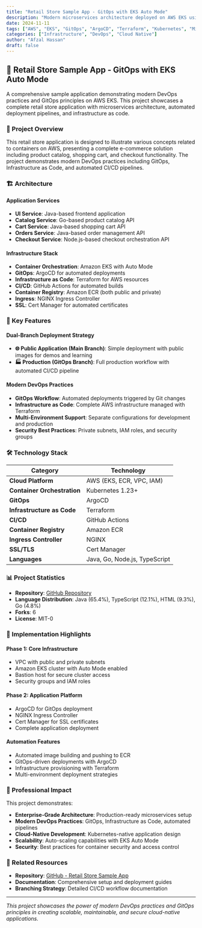 ```yaml
---
title: "Retail Store Sample App - GitOps with EKS Auto Mode"
description: "Modern microservices architecture deployed on AWS EKS using GitOps principles with ArgoCD, Terraform, and GitHub Actions"
date: 2024-11-11
tags: ["AWS", "EKS", "GitOps", "ArgoCD", "Terraform", "Kubernetes", "Microservices", "DevOps", "CI/CD"]
categories: ["Infrastructure", "DevOps", "Cloud Native"]
author: "Afzal Hassan"
draft: false
---
```


## 🏪 Retail Store Sample App - GitOps with EKS Auto Mode

A comprehensive sample application demonstrating modern DevOps practices and GitOps principles on AWS EKS. This project showcases a complete retail store application with microservices architecture, automated deployment pipelines, and infrastructure as code.

### 🎯 Project Overview

This retail store application is designed to illustrate various concepts related to containers on AWS, presenting a complete e-commerce solution including product catalog, shopping cart, and checkout functionality. The project demonstrates modern DevOps practices including GitOps, Infrastructure as Code, and automated CI/CD pipelines.

### 🏗️ Architecture

#### **Application Services**
- **UI Service**: Java-based frontend application
- **Catalog Service**: Go-based product catalog API
- **Cart Service**: Java-based shopping cart API
- **Orders Service**: Java-based order management API
- **Checkout Service**: Node.js-based checkout orchestration API

#### **Infrastructure Stack**
- **Container Orchestration**: Amazon EKS with Auto Mode
- **GitOps**: ArgoCD for automated deployments
- **Infrastructure as Code**: Terraform for AWS resources
- **CI/CD**: GitHub Actions for automated builds
- **Container Registry**: Amazon ECR (both public and private)
- **Ingress**: NGINX Ingress Controller
- **SSL**: Cert Manager for automated certificates

### 🚀 Key Features

#### **Dual-Branch Deployment Strategy**
- **🌐 Public Application (Main Branch)**: Simple deployment with public images for demos and learning
- **🏭 Production (GitOps Branch)**: Full production workflow with automated CI/CD pipeline

#### **Modern DevOps Practices**
- **GitOps Workflow**: Automated deployments triggered by Git changes
- **Infrastructure as Code**: Complete AWS infrastructure managed with Terraform
- **Multi-Environment Support**: Separate configurations for development and production
- **Security Best Practices**: Private subnets, IAM roles, and security groups

### 🛠️ Technology Stack

| Category | Technology |
|----------|------------|
| **Cloud Platform** | AWS (EKS, ECR, VPC, IAM) |
| **Container Orchestration** | Kubernetes 1.23+ |
| **GitOps** | ArgoCD |
| **Infrastructure as Code** | Terraform |
| **CI/CD** | GitHub Actions |
| **Container Registry** | Amazon ECR |
| **Ingress Controller** | NGINX |
| **SSL/TLS** | Cert Manager |
| **Languages** | Java, Go, Node.js, TypeScript |

### 📊 Project Statistics

- **Repository**: [GitHub Repository](https://github.com/iemafzalhassan/retail-store-sample-app)
- **Language Distribution**: Java (65.4%), TypeScript (12.1%), HTML (9.3%), Go (4.8%)
- **Forks**: 6
- **License**: MIT-0

### 🔧 Implementation Highlights

#### **Phase 1: Core Infrastructure**
- VPC with public and private subnets
- Amazon EKS cluster with Auto Mode enabled
- Bastion host for secure cluster access
- Security groups and IAM roles

#### **Phase 2: Application Platform**
- ArgoCD for GitOps deployment
- NGINX Ingress Controller
- Cert Manager for SSL certificates
- Complete application deployment

#### **Automation Features**
- Automated image building and pushing to ECR
- GitOps-driven deployments with ArgoCD
- Infrastructure provisioning with Terraform
- Multi-environment deployment strategies

### 🎨 Professional Impact

This project demonstrates:
- **Enterprise-Grade Architecture**: Production-ready microservices setup
- **Modern DevOps Practices**: GitOps, Infrastructure as Code, automated pipelines
- **Cloud-Native Development**: Kubernetes-native application design
- **Scalability**: Auto-scaling capabilities with EKS Auto Mode
- **Security**: Best practices for container security and access control

### 🔗 Related Resources

- **Repository**: [GitHub - Retail Store Sample App](https://github.com/iemafzalhassan/retail-store-sample-app)
- **Documentation**: Comprehensive setup and deployment guides
- **Branching Strategy**: Detailed CI/CD workflow documentation

---

*This project showcases the power of modern DevOps practices and GitOps principles in creating scalable, maintainable, and secure cloud-native applications.*

